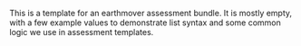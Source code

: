 This is a template for an earthmover assessment bundle. It is mostly empty, with a few example values to demonstrate list syntax and some common logic we use in assessment templates.